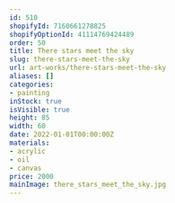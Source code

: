 ```yaml
---
id: 510
shopifyId: 7160661278825
shopifyOptionId: 41114769424489
order: 50
title: There stars meet the sky
slug: there-stars-meet-the-sky
url: art-works/there-stars-meet-the-sky
aliases: []
categories:
- painting
inStock: true
isVisible: true
height: 85
width: 60
date: 2022-01-01T00:00:00Z
materials:
- acrylic
- oil
- canvas
price: 2000
mainImage: there_stars_meet_the_sky.jpg
---
```

